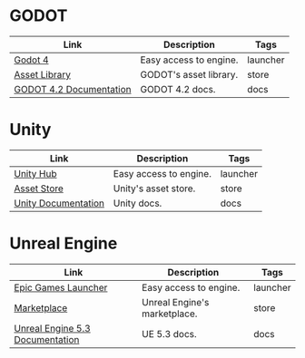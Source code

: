 # GODOT
| Link                                                                         | Description                  | Tags     |
| ---------------------------------------------------------------------------- | ---------------------------- | -------- |
| [Godot 4](https://godotengine.org/download/)                                 | Easy access to engine.       | launcher |
| [Asset Library](https://godotengine.org/asset-library/asset)                 | GODOT's asset library.       | store    |
| [GODOT 4.2 Documentation](https://docs.godotengine.org/en/stable/index.html) | GODOT 4.2 docs.              | docs     |

# Unity
| Link                                                                         | Description                  | Tags     |
| ---------------------------------------------------------------------------- | ---------------------------- | -------- |
| [Unity Hub](https://unity.com/download)                                      | Easy access to engine.       | launcher |
| [Asset Store](https://assetstore.unity.com/)                                 | Unity's asset store.         | store    |
| [Unity Documentation](https://docs.unity.com/)                               | Unity docs.                  | docs     |

# Unreal Engine
| Link                                                                         | Description                  | Tags     |
| ---------------------------------------------------------------------------- | ---------------------------- | -------- |
| [Epic Games Launcher](https://www.unrealengine.com/en-US/download)           | Easy access to engine.       | launcher |
| [Marketplace](https://www.unrealengine.com/marketplace/en-US/store)          | Unreal Engine's marketplace. | store    |
| [Unreal Engine 5.3 Documentation](https://docs.unrealengine.com/5.3/en-US/)  | UE 5.3 docs.                 | docs     |
